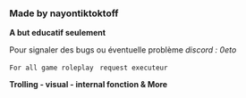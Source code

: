 ### **Made by nayontiktoktoff** 
**A but educatif seulement**

Pour signaler des bugs ou éventuelle problème 
*discord : 0eto*

`For all game roleplay `
`request executeur`

**Trolling - visual - internal fonction & More**

